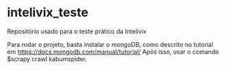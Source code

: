 # intelivix_teste
Repositório usado para o teste prático da Intelivix


Para rodar o projeto, basta instalar o mongoDB, como descrito no tutorial em https://docs.mongodb.com/manual/tutorial/
Após isso, usar o comando $scrapy crawl kabumspider.
